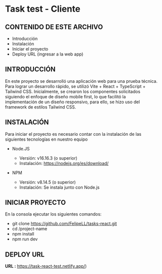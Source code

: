 # Task test - Cliente

CONTENIDO DE ESTE ARCHIVO
---------------------

 * Introducción
 * Instalación
 * Iniciar el proyecto
 * Deploy URL (ingresar a la web app)



INTRODUCCIÓN
------------

En este proyecto se desarrolló una aplicación web para una prueba técnica. Para lograr un desarrollo rápido, se utilizó Vite + React + TypeScript + Tailwind CSS. Inicialmente, se crearon los componentes solicitados siguiendo el enfoque de diseño mobile first, lo que facilitó la implementación de un diseño responsivo, para ello, se hizo uso del framework de estilos Tailwind CSS.

INSTALACIÓN
------------

Para iniciar el proyecto es necesario contar con la instalación de las siguientes tecnologías en nuestro equipo


* Node.JS 

  * Versión: v16.16.3 (o superior)
  * Instalación: https://nodejs.org/es/download/

* NPM 

  * Versión: v8.14.5 (o superior)
  * Instalación: Se instala junto con Node.js


INICIAR PROYECTO
-----------------
En la consola ejecutar los siguientes comandos:

   * git clone https://github.com/FelipeLL/tasks-react.git
   * cd /project-name
   * npm install
   * npm run dev

 
 DEPLOY URL
----------------

**URL :** https://task-react-test.netlify.app/)


